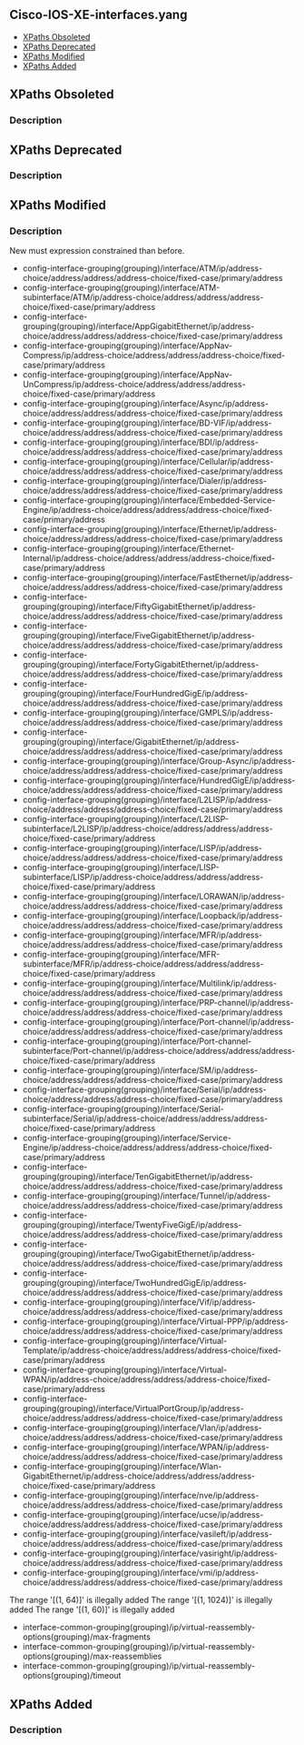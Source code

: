 ## Cisco-IOS-XE-interfaces.yang


- [XPaths Obsoleted](#xpaths-obsoleted)
- [XPaths Deprecated](#xpaths-deprecated)
- [XPaths Modified](#xpaths-modified)
- [XPaths Added](#xpaths-added)

## XPaths Obsoleted

### Description

## XPaths Deprecated

### Description

## XPaths Modified

### Description

New must expression constrained than before.

- config-interface-grouping(grouping)/interface/ATM/ip/address-choice/address/address/address-choice/fixed-case/primary/address
- config-interface-grouping(grouping)/interface/ATM-subinterface/ATM/ip/address-choice/address/address/address-choice/fixed-case/primary/address
- config-interface-grouping(grouping)/interface/AppGigabitEthernet/ip/address-choice/address/address/address-choice/fixed-case/primary/address
- config-interface-grouping(grouping)/interface/AppNav-Compress/ip/address-choice/address/address/address-choice/fixed-case/primary/address
- config-interface-grouping(grouping)/interface/AppNav-UnCompress/ip/address-choice/address/address/address-choice/fixed-case/primary/address
- config-interface-grouping(grouping)/interface/Async/ip/address-choice/address/address/address-choice/fixed-case/primary/address
- config-interface-grouping(grouping)/interface/BD-VIF/ip/address-choice/address/address/address-choice/fixed-case/primary/address
- config-interface-grouping(grouping)/interface/BDI/ip/address-choice/address/address/address-choice/fixed-case/primary/address
- config-interface-grouping(grouping)/interface/Cellular/ip/address-choice/address/address/address-choice/fixed-case/primary/address
- config-interface-grouping(grouping)/interface/Dialer/ip/address-choice/address/address/address-choice/fixed-case/primary/address
- config-interface-grouping(grouping)/interface/Embedded-Service-Engine/ip/address-choice/address/address/address-choice/fixed-case/primary/address
- config-interface-grouping(grouping)/interface/Ethernet/ip/address-choice/address/address/address-choice/fixed-case/primary/address
- config-interface-grouping(grouping)/interface/Ethernet-Internal/ip/address-choice/address/address/address-choice/fixed-case/primary/address
- config-interface-grouping(grouping)/interface/FastEthernet/ip/address-choice/address/address/address-choice/fixed-case/primary/address
- config-interface-grouping(grouping)/interface/FiftyGigabitEthernet/ip/address-choice/address/address/address-choice/fixed-case/primary/address
- config-interface-grouping(grouping)/interface/FiveGigabitEthernet/ip/address-choice/address/address/address-choice/fixed-case/primary/address
- config-interface-grouping(grouping)/interface/FortyGigabitEthernet/ip/address-choice/address/address/address-choice/fixed-case/primary/address
- config-interface-grouping(grouping)/interface/FourHundredGigE/ip/address-choice/address/address/address-choice/fixed-case/primary/address
- config-interface-grouping(grouping)/interface/GMPLS/ip/address-choice/address/address/address-choice/fixed-case/primary/address
- config-interface-grouping(grouping)/interface/GigabitEthernet/ip/address-choice/address/address/address-choice/fixed-case/primary/address
- config-interface-grouping(grouping)/interface/Group-Async/ip/address-choice/address/address/address-choice/fixed-case/primary/address
- config-interface-grouping(grouping)/interface/HundredGigE/ip/address-choice/address/address/address-choice/fixed-case/primary/address
- config-interface-grouping(grouping)/interface/L2LISP/ip/address-choice/address/address/address-choice/fixed-case/primary/address
- config-interface-grouping(grouping)/interface/L2LISP-subinterface/L2LISP/ip/address-choice/address/address/address-choice/fixed-case/primary/address
- config-interface-grouping(grouping)/interface/LISP/ip/address-choice/address/address/address-choice/fixed-case/primary/address
- config-interface-grouping(grouping)/interface/LISP-subinterface/LISP/ip/address-choice/address/address/address-choice/fixed-case/primary/address
- config-interface-grouping(grouping)/interface/LORAWAN/ip/address-choice/address/address/address-choice/fixed-case/primary/address
- config-interface-grouping(grouping)/interface/Loopback/ip/address-choice/address/address/address-choice/fixed-case/primary/address
- config-interface-grouping(grouping)/interface/MFR/ip/address-choice/address/address/address-choice/fixed-case/primary/address
- config-interface-grouping(grouping)/interface/MFR-subinterface/MFR/ip/address-choice/address/address/address-choice/fixed-case/primary/address
- config-interface-grouping(grouping)/interface/Multilink/ip/address-choice/address/address/address-choice/fixed-case/primary/address
- config-interface-grouping(grouping)/interface/PRP-channel/ip/address-choice/address/address/address-choice/fixed-case/primary/address
- config-interface-grouping(grouping)/interface/Port-channel/ip/address-choice/address/address/address-choice/fixed-case/primary/address
- config-interface-grouping(grouping)/interface/Port-channel-subinterface/Port-channel/ip/address-choice/address/address/address-choice/fixed-case/primary/address
- config-interface-grouping(grouping)/interface/SM/ip/address-choice/address/address/address-choice/fixed-case/primary/address
- config-interface-grouping(grouping)/interface/Serial/ip/address-choice/address/address/address-choice/fixed-case/primary/address
- config-interface-grouping(grouping)/interface/Serial-subinterface/Serial/ip/address-choice/address/address/address-choice/fixed-case/primary/address
- config-interface-grouping(grouping)/interface/Service-Engine/ip/address-choice/address/address/address-choice/fixed-case/primary/address
- config-interface-grouping(grouping)/interface/TenGigabitEthernet/ip/address-choice/address/address/address-choice/fixed-case/primary/address
- config-interface-grouping(grouping)/interface/Tunnel/ip/address-choice/address/address/address-choice/fixed-case/primary/address
- config-interface-grouping(grouping)/interface/TwentyFiveGigE/ip/address-choice/address/address/address-choice/fixed-case/primary/address
- config-interface-grouping(grouping)/interface/TwoGigabitEthernet/ip/address-choice/address/address/address-choice/fixed-case/primary/address
- config-interface-grouping(grouping)/interface/TwoHundredGigE/ip/address-choice/address/address/address-choice/fixed-case/primary/address
- config-interface-grouping(grouping)/interface/Vif/ip/address-choice/address/address/address-choice/fixed-case/primary/address
- config-interface-grouping(grouping)/interface/Virtual-PPP/ip/address-choice/address/address/address-choice/fixed-case/primary/address
- config-interface-grouping(grouping)/interface/Virtual-Template/ip/address-choice/address/address/address-choice/fixed-case/primary/address
- config-interface-grouping(grouping)/interface/Virtual-WPAN/ip/address-choice/address/address/address-choice/fixed-case/primary/address
- config-interface-grouping(grouping)/interface/VirtualPortGroup/ip/address-choice/address/address/address-choice/fixed-case/primary/address
- config-interface-grouping(grouping)/interface/Vlan/ip/address-choice/address/address/address-choice/fixed-case/primary/address
- config-interface-grouping(grouping)/interface/WPAN/ip/address-choice/address/address/address-choice/fixed-case/primary/address
- config-interface-grouping(grouping)/interface/Wlan-GigabitEthernet/ip/address-choice/address/address/address-choice/fixed-case/primary/address
- config-interface-grouping(grouping)/interface/nve/ip/address-choice/address/address/address-choice/fixed-case/primary/address
- config-interface-grouping(grouping)/interface/ucse/ip/address-choice/address/address/address-choice/fixed-case/primary/address
- config-interface-grouping(grouping)/interface/vasileft/ip/address-choice/address/address/address-choice/fixed-case/primary/address
- config-interface-grouping(grouping)/interface/vasiright/ip/address-choice/address/address/address-choice/fixed-case/primary/address
- config-interface-grouping(grouping)/interface/vmi/ip/address-choice/address/address/address-choice/fixed-case/primary/address


The range '[(1, 64)]' is illegally added
The range '[(1, 1024)]' is illegally added
The range '[(1, 60)]' is illegally added

- interface-common-grouping(grouping)/ip/virtual-reassembly-options(grouping)/max-fragments
- interface-common-grouping(grouping)/ip/virtual-reassembly-options(grouping)/max-reassemblies
- interface-common-grouping(grouping)/ip/virtual-reassembly-options(grouping)/timeout

## XPaths Added

### Description
